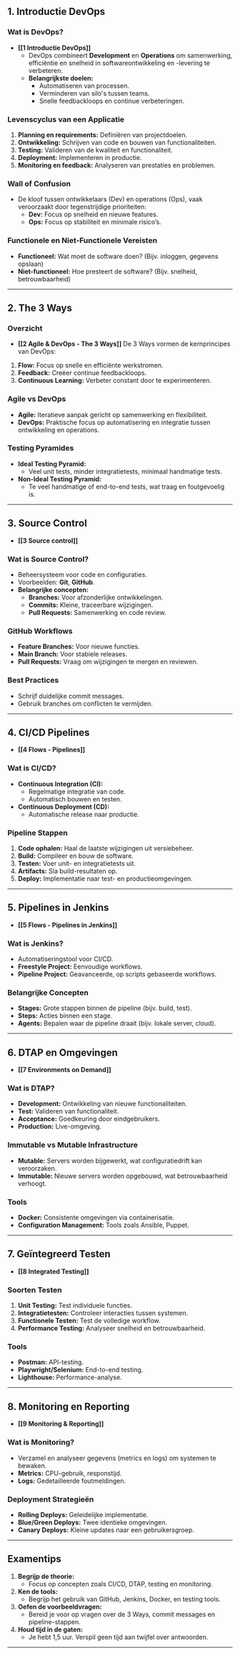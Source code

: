 ## 1. Introductie DevOps
### Wat is DevOps?
- **[[1 Introductie DevOps]]**
  - DevOps combineert **Development** en **Operations** om samenwerking, efficiëntie en snelheid in softwareontwikkeling en -levering te verbeteren.
  - **Belangrijkste doelen:**
    - Automatiseren van processen.
    - Verminderen van silo's tussen teams.
    - Snelle feedbackloops en continue verbeteringen.

### Levenscyclus van een Applicatie
1. **Planning en requirements:** Definiëren van projectdoelen.
2. **Ontwikkeling:** Schrijven van code en bouwen van functionaliteiten.
3. **Testing:** Valideren van de kwaliteit en functionaliteit.
4. **Deployment:** Implementeren in productie.
5. **Monitoring en feedback:** Analyseren van prestaties en problemen.

### Wall of Confusion
- De kloof tussen ontwikkelaars (Dev) en operations (Ops), vaak veroorzaakt door tegenstrijdige prioriteiten:
  - **Dev:** Focus op snelheid en nieuwe features.
  - **Ops:** Focus op stabiliteit en minimale risico’s.

### Functionele en Niet-Functionele Vereisten
- **Functioneel:** Wat moet de software doen? (Bijv. inloggen, gegevens opslaan)
- **Niet-functioneel:** Hoe presteert de software? (Bijv. snelheid, betrouwbaarheid)

---

## 2. The 3 Ways
### Overzicht
- **[[2 Agile & DevOps - The 3 Ways]]**
De 3 Ways vormen de kernprincipes van DevOps:
1. **Flow:** Focus op snelle en efficiënte werkstromen.
2. **Feedback:** Creëer continue feedbackloops.
3. **Continuous Learning:** Verbeter constant door te experimenteren.

### Agile vs DevOps
- **Agile:** Iteratieve aanpak gericht op samenwerking en flexibiliteit.
- **DevOps:** Praktische focus op automatisering en integratie tussen ontwikkeling en operations.

### Testing Pyramides
- **Ideal Testing Pyramid:**
  - Veel unit tests, minder integratietests, minimaal handmatige tests.
- **Non-Ideal Testing Pyramid:**
  - Te veel handmatige of end-to-end tests, wat traag en foutgevoelig is.

---

## 3. Source Control
- **[[3 Source control]]**
### Wat is Source Control?
- Beheersysteem voor code en configuraties.
- Voorbeelden: **Git**, **GitHub**.
- **Belangrijke concepten:**
  - **Branches:** Voor afzonderlijke ontwikkelingen.
  - **Commits:** Kleine, traceerbare wijzigingen.
  - **Pull Requests:** Samenwerking en code review.

### GitHub Workflows
- **Feature Branches:** Voor nieuwe functies.
- **Main Branch:** Voor stabiele releases.
- **Pull Requests:** Vraag om wijzigingen te mergen en reviewen.

### Best Practices
- Schrijf duidelijke commit messages.
- Gebruik branches om conflicten te vermijden.

---

## 4. CI/CD Pipelines
- **[[4 Flows - Pipelines]]**
### Wat is CI/CD?
- **Continuous Integration (CI):**
  - Regelmatige integratie van code.
  - Automatisch bouwen en testen.
- **Continuous Deployment (CD):**
  - Automatische release naar productie.

### Pipeline Stappen
1. **Code ophalen:** Haal de laatste wijzigingen uit versiebeheer.
2. **Build:** Compileer en bouw de software.
3. **Testen:** Voer unit- en integratietests uit.
4. **Artifacts:** Sla build-resultaten op.
5. **Deploy:** Implementatie naar test- en productieomgevingen.

---

## 5. Pipelines in Jenkins
- **[[5 Flows - Pipelines in Jenkins]]**
### Wat is Jenkins?
- Automatiseringstool voor CI/CD.
- **Freestyle Project:** Eenvoudige workflows.
- **Pipeline Project:** Geavanceerde, op scripts gebaseerde workflows.

### Belangrijke Concepten
- **Stages:** Grote stappen binnen de pipeline (bijv. build, test).
- **Steps:** Acties binnen een stage.
- **Agents:** Bepalen waar de pipeline draait (bijv. lokale server, cloud).

---

## 6. DTAP en Omgevingen
- **[[7 Environments on Demand]]**
### Wat is DTAP?
- **Development:** Ontwikkeling van nieuwe functionaliteiten.
- **Test:** Valideren van functionaliteit.
- **Acceptance:** Goedkeuring door eindgebruikers.
- **Production:** Live-omgeving.

### Immutable vs Mutable Infrastructure
- **Mutable:** Servers worden bijgewerkt, wat configuratiedrift kan veroorzaken.
- **Immutable:** Nieuwe servers worden opgebouwd, wat betrouwbaarheid verhoogt.

### Tools
- **Docker:** Consistente omgevingen via containerisatie.
- **Configuration Management:** Tools zoals Ansible, Puppet.

---

## 7. Geïntegreerd Testen
- **[[8 Integrated Testing]]**
### Soorten Testen
1. **Unit Testing:** Test individuele functies.
2. **Integratietesten:** Controleer interacties tussen systemen.
3. **Functionele Testen:** Test de volledige workflow.
4. **Performance Testing:** Analyseer snelheid en betrouwbaarheid.

### Tools
- **Postman:** API-testing.
- **Playwright/Selenium:** End-to-end testing.
- **Lighthouse:** Performance-analyse.

---

## 8. Monitoring en Reporting
- **[[9 Monitoring & Reporting]]**
### Wat is Monitoring?
- Verzamel en analyseer gegevens (metrics en logs) om systemen te bewaken.
- **Metrics:** CPU-gebruik, responstijd.
- **Logs:** Gedetailleerde foutmeldingen.

### Deployment Strategieën
- **Rolling Deploys:** Geleidelijke implementatie.
- **Blue/Green Deploys:** Twee identieke omgevingen.
- **Canary Deploys:** Kleine updates naar een gebruikersgroep.

---

## Examentips
1. **Begrijp de theorie:**
   - Focus op concepten zoals CI/CD, DTAP, testing en monitoring.
2. **Ken de tools:**
   - Begrijp het gebruik van GitHub, Jenkins, Docker, en testing tools.
3. **Oefen de voorbeeldvragen:**
   - Bereid je voor op vragen over de 3 Ways, commit messages en pipeline-stappen.
4. **Houd tijd in de gaten:**
   - Je hebt 1,5 uur. Verspil geen tijd aan twijfel over antwoorden.

---
